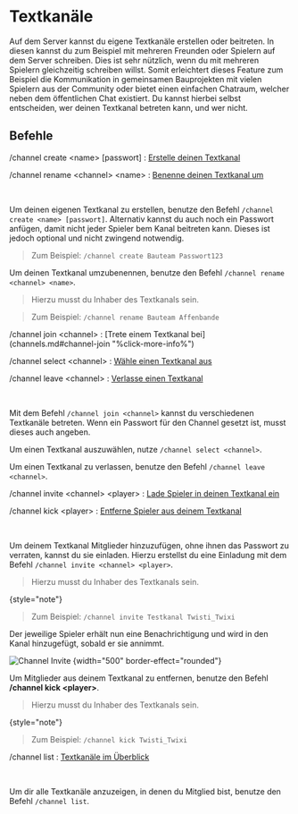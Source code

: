 # Textkanäle

Auf dem Server kannst du eigene Textkanäle erstellen oder beitreten.
In diesen kannst du zum Beispiel mit mehreren Freunden oder Spielern auf dem Server schreiben.
Dies ist sehr nützlich, wenn du mit mehreren Spielern gleichzeitig schreiben willst.
Somit erleichtert dieses Feature zum Beispiel die Kommunikation in gemeinsamen Bauprojekten mit
vielen Spielern aus der Community oder bietet einen einfachen Chatraum, welcher neben dem
öffentlichen Chat existiert.
Du kannst hierbei selbst entscheiden, wer deinen Textkanal betreten kann, und wer nicht.

## Befehle

<tabs>


<tab title="Erstellen und Benennen">

/channel create &lt;name> [passwort]
: [Erstelle deinen Textkanal](channels.md#channel-create "%click-more-info%")

/channel rename &lt;channel> &lt;name>
: [Benenne deinen Textkanal um](channels.md#channel-rename "%click-more-info%")

­

<deflist>
<def title="Textkanal erstellen" id="channel-create">

Um deinen eigenen Textkanal zu erstellen, benutze den Befehl `/channel create <name> [passwort]`.
Alternativ kannst du auch noch ein Passwort anfügen, damit nicht jeder Spieler bem Kanal beitreten kann.
Dieses ist jedoch optional und nicht zwingend notwendig.

> Zum Beispiel: `/channel create Bauteam Passwort123`
>

</def>
<def title="Textkanal umbenennen" id="channel-rename">

Um deinen Textkanal umzubenennen, benutze den Befehl `/channel rename <channel> <name>`.

> Hierzu musst du Inhaber des Textkanals sein.
> 

> Zum Beispiel: `/channel rename Bauteam Affenbande`
>
</def>
</deflist>
</tab>

<tab title="Teilnahme und Auswahl">
/channel join &lt;channel>
: [Trete einem Textkanal bei](channels.md#channel-join "%click-more-info%")

/channel select &lt;channel>
: [Wähle einen Textkanal aus](channels.md#channel-select "%click-more-info%")

/channel leave &lt;channel>
: [Verlasse einen Textkanal](channels.md#channel-leave "%click-more-info%")

­

<deflist>
<def title="Textkanäle beitreten" id="channel-join">

Mit dem Befehl `/channel join <channel>` kannst du verschiedenen Textkanäle betreten. 
Wenn ein Passwort für den Channel gesetzt ist, musst dieses auch angeben.
</def>
<def title="Textkanal auswählen" id="channel-select">

Um einen Textkanal auszuwählen, nutze `/channel select <channel>`.
</def>
<def title="Textkanal verlassen" id="channel-leave">

Um einen Textkanal zu verlassen, benutze den Befehl `/channel leave <channel>`.
</def>
</deflist>
</tab>


<tab title="Mitgliederverwaltung">

/channel invite &lt;channel> &lt;player>
: [Lade Spieler in deinen Textkanal ein](channels.md#channel-invite "%click-more-info%")

/channel kick &lt;player>
: [Entferne Spieler aus deinem Textkanal](channels.md#channel-kick "%click-more-info%")

­

<deflist>
<def title="Mitglieder hinzufügen" id="channel-invite">

Um deinem Textkanal Mitglieder hinzuzufügen, ohne ihnen das Passwort zu verraten, kannst du sie einladen.
Hierzu erstellst du eine Einladung mit dem Befehl `/channel invite <channel> <player>`.

> Hierzu musst du Inhaber des Textkanals sein.
>
{style="note"}

> Zum Beispiel: `/channel invite Testkanal Twisti_Twixi`
> 

Der jeweilige Spieler erhält nun eine Benachrichtigung und wird in den Kanal hinzugefügt, sobald er sie annimmt.

![Channel Invite](channel-invite.png) {width="500" border-effect="rounded"}

</def>
<def title="Mitglieder entfernen" id="channel-kick">

Um Mitglieder aus deinem Textkanal zu entfernen, benutze den Befehl **/channel kick &lt;player>**.

> Hierzu musst du Inhaber des Textkanals sein.
>
{style="note"}

> Zum Beispiel: `/channel kick Twisti_Twixi`
>

</def>
</deflist>
</tab>

<tab title="Information">

/channel list
: [Textkanäle im Überblick](channels.md#channel-list "%click-more-info%")

­

<deflist>
<def title="Textkanal anzeigen" id="channel-list">

Um dir alle Textkanäle anzuzeigen, in denen du Mitglied bist, benutze den Befehl `/channel list`.
</def>
</deflist>
</tab>
</tabs>